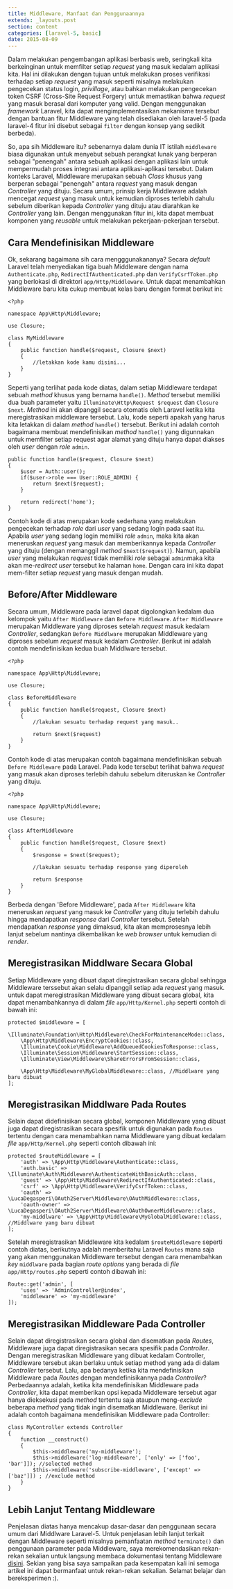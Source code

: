 ```yaml
---
title: Middleware, Manfaat dan Penggunaannya
extends: _layouts.post
section: content
categories: [laravel-5, basic]
date: 2015-08-09
---
```


Dalam melakukan pengembangan aplikasi berbasis web, seringkali kita berkeinginan untuk memfilter setiap _request_ yang masuk kedalam aplikasi kita. Hal ini dilakukan dengan tujuan untuk melakukan proses verifikasi terhadap setiap _request_ yang masuk seperti misalnya melakukan pengecekan status login, _privillage_, atau bahkan melakukan pengecekan token CSRF (Cross-Site Request Forgery) untuk memastikan bahwa _request_ yang masuk berasal dari komputer yang valid. Dengan menggunakan _framework_ Laravel, kita dapat mengimplementasikan mekanisme tersebut dengan bantuan fitur Middleware yang telah disediakan oleh laravel-5 (pada laravel-4 fitur ini disebut sebagai `filter` dengan konsep yang sedikit berbeda).

So, apa sih Middleware itu? sebenarnya dalam dunia IT istilah `middleware` biasa digunakan untuk menyebut sebuah perangkat lunak yang berperan sebagai "penengah" antara sebuah aplikasi dengan aplikasi lain untuk mempermudah proses integrasi antara aplikasi-aplikasi tersebut. Dalam konteks Laravel, Middleware merupakan sebuah _Class_ khusus yang berperan sebagai "penengah" antara _request_ yang masuk dengan _Controller_ yang dituju. Secara umum, prinsip kerja Middleware adalah mencegat _request_ yang masuk untuk kemudian diproses terlebih dahulu sebelum diberikan kepada _Controller_ yang dituju atau diarahkan ke _Controller_ yang lain. Dengan menggunakan fitur ini, kita dapat membuat komponen yang _reusable_ untuk melakukan pekerjaan-pekerjaan tersebut.

## Cara Mendefinisikan Middleware

Ok, sekarang bagaimana sih cara mengggunakananya? Secara _default_ Laravel telah menyediakan tiga buah Middleware dengan nama `Authenticate.php`, `RedirectIfAuthenticated.php` dan `VerifyCsrfToken.php` yang berlokasi di direktori `app/Http/Middleware`. Untuk dapat menambahkan Middleware baru kita cukup membuat kelas baru dengan format berikut ini:

    <?php

    namespace App\Http\Middleware;

    use Closure;

    class MyMiddleware
    {
        public function handle($request, Closure $next)
        {
            //letakkan kode kamu disini...
        }
    }

Seperti yang terlihat pada kode diatas, dalam setiap Middleware terdapat sebuah _method_ khusus yang bernama `handle()`. _Method_ tersebut memiliki dua buah parameter yaitu `Illuminate\Http\Request $request` dan `Closure $next`. _Method_ ini akan dipanggil secara otomatis oleh Laravel ketika kita meregistrasikan middleware tersebut. Lalu, kode seperti apakah yang harus kita letakkan di dalam _method_ `handle()` tersebut. Berikut ini adalah contoh bagaimana membuat mendefinisikan _method_ `handle()` yang digunnakan untuk memfilter setiap request agar alamat yang dituju hanya dapat diakses oleh _user_ dengan _role_ `admin`.

    public function handle($request, Closure $next)
    {
        $user = Auth::user();
        if($user->role === User::ROLE_ADMIN) {
            return $next($request);
        }

        return redirect('home');
    }

Contoh kode di atas merupakan kode sederhana yang melakukan pengecekan terhadap _role_ dari _user_ yang sedang login pada saat itu. Apabila _user_ yang sedang login memiliki _role_ `admin`, maka kita akan meneruskan _request_ yang masuk dan memberikannya kepada _Controller_ yang dituju (dengan memanggil _method_ `$next($request)`). Namun, apabila _user_ yang melakukan _request_ tidak memiliki _role_ sebagai `admin`maka kita akan me-_redirect user_ tersebut ke halaman `home`. Dengan cara ini kita dapat mem-filter setiap _request_ yang masuk dengan mudah.

## Before/After Middleware

Secara umum, Middleware pada laravel dapat digolongkan kedalam dua kelompok yaitu `After Middleware` dan `Before Middleware`. `After Middleware` merupakan Middleware yang diproses setelah _request_ masuk kedalam _Controller_, sedangkan `Before Middlware` merupakan Middleware yang diproses sebelum _request_ masuk kedalam _Controller_. Berikut ini adalah contoh mendefinisikan kedua buah Middlware tersebut.

    <?php

    namespace App\Http\Middleware;

    use Closure;

    class BeforeMiddleware
    {
        public function handle($request, Closure $next)
        {
            //lakukan sesuatu terhadap request yang masuk..

            return $next($request)
        }
    }

Contoh kode di atas merupakan contoh bagaimana mendefinisikan sebuah `Before Middleware` pada Laravel. Pada kode tersebut terlihat bahwa _request_ yang masuk akan diproses terlebih dahulu sebelum diteruskan ke _Controller_ yang dituju.

    <?php

    namespace App\Http\Middleware;

    use Closure;

    class AfterMiddleware
    {
        public function handle($request, Closure $next)
        {
            $response = $next($request);

            //lakukan sesuatu terhadap response yang diperoleh

            return $response
        }
    }

Berbeda dengan 'Before Middleware', pada `After Middleware` kita meneruskan _request_ yang masuk ke _Controller_ yang dituju terlebih dahulu hingga mendapatkan _response_ dari _Controller_ tersebut. Setelah mendapatkan _response_ yang dimaksud, kita akan memprosesnya lebih lanjut sebelum nantinya dikembalikan ke _web browser_ untuk kemudian di _render_.

## Meregistrasikan Middlware Secara Global

Setiap Middleware yang dibuat dapat diregistrasikan secara global sehingga Middleware terssebut akan selalu dipanggil setiap ada _request_ yang masuk. untuk dapat meregistrasikan Middleware yang dibuat secara global, kita dapat menambahkannya di dalam _file_ `app/Http/Kernel.php` seperti contoh di bawah ini:

    protected $middleware = [
        \Illuminate\Foundation\Http\Middleware\CheckForMaintenanceMode::class,
        \App\Http\Middleware\EncryptCookies::class,
        \Illuminate\Cookie\Middleware\AddQueuedCookiesToResponse::class,
        \Illuminate\Session\Middleware\StartSession::class,
        \Illuminate\View\Middleware\ShareErrorsFromSession::class,

        \App\Http\Middleware\MyGlobalMiddleware::class, //Middlware yang baru dibuat
    ];

## Meregistrasikan Middlware Pada Routes

Selain dapat didefinisikan secara global, komponen Middleware yang dibuat juga dapat diregistrasikan secara spesifik untuk digunakan pada `Routes` tertentu dengan cara menambahkan nama Middleware yang dibuat kedalam _file_ `app/Http/Kernel.php` seperti contoh dibawah ini:

    protected $routeMiddleware = [
        'auth' => \App\Http\Middleware\Authenticate::class,
        'auth.basic' => \Illuminate\Auth\Middleware\AuthenticateWithBasicAuth::class,
        'guest' => \App\Http\Middleware\RedirectIfAuthenticated::class,
        'csrf' => \App\Http\Middleware\VerifyCsrfToken::class,
        'oauth' => \LucaDegasperi\OAuth2Server\Middleware\OAuthMiddleware::class,
        'oauth-owner' => \LucaDegasperi\OAuth2Server\Middleware\OAuthOwnerMiddleware::class,
        'my-middlware' => \App\Http\Middleware\MyGlobalMiddleware::class, //Middlware yang baru dibuat
    ];

Setelah meregistrasikan Middleware kita kedalam `$routeMiddleware` seperti contoh diatas, berikutnya adalah memberitahu Laravel `Routes` mana saja yang akan menggunakan Middleware tersebut dengan cara menambahkan _key_ `middlware` pada bagian _route options_ yang berada di _file_ `app/Http/routes.php` seperti contoh dibawah ini:

    Route::get('admin', [
        'uses' => 'AdminController@index',
        'middleware' => 'my-middleware'
    ]);

## Meregistrasikan Middleware Pada Controller

Selain dapat diregistrasikan secara global dan disematkan pada _Routes_, Middleware juga dapat diregistrasikan secara spesifik pada _Controller_. Dengan meregistrasikan Middleware yang dibuat kedalam Controller, Middleware tersebut akan berlaku untuk setiap method yang ada di dalam _Controller_ tersebut. Lalu, apa bedanya ketika kita mendefinisikan Middleware pada _Routes_ dengan mendefinisikannya pada _Controller_? Perbedaannya adalah, ketika kita mendefinisikan Middleware pada _Controller_, kita dapat memberikan opsi kepada Middleware tersebut agar hanya dieksekusi pada _method_ tertentu saja ataupun meng-_exclude_ beberapa _method_ yang tidak ingin disematkan Middleware. Berikut ini adalah contoh bagaimana mendefinisikan Middleware pada Controller:

    class MyController extends Controller
    {
        function __construct()
        {
            $this->middleware('my-middleware');
            $this->middleware('log-middleware', ['only' => ['foo', 'bar']]); //selected method
            $this->middleware('subscribe-middleware', ['except' => ['baz']]) ; //exclude method
        }
    }  

## Lebih Lanjut Tentang Middleware

Penjelasan diatas hanya mencakup dasar-dasar dan penggunaan secara umum dari Middlware Laravel-5. Untuk penjelasan lebih lanjut terkait dengan Middleware seperti misalnya pemanfaatan _method_ `terminate()` dan penggunaan parameter pada Middleware, saya merekomendasikan rekan-rekan sekalian untuk langsung membaca dokumentasi tentang Middleware [disini](http://laravel.com/docs/5.1/middleware). Sekian yang bisa saya sampaikan pada kesempatan kali ini semoga artikel ini dapat bermanfaat untuk rekan-rekan sekalian. Selamat belajar dan bereksperimen :).
